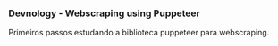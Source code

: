 ### Devnology - Webscraping using Puppeteer

Primeiros passos estudando a biblioteca puppeteer para webscraping.

